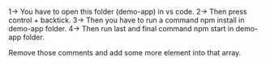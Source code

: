 <!-- What should you do for run this project -->

1-> You have to open this folder (demo-app) in vs code.
2-> Then press control + backtick.
3-> Then you have to run a command npm install in demo-app folder.
4-> Then run last and final command npm start in demo-app folder.

<!-- Most important  -->

Remove those comments and add some more element into that array.
